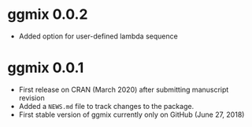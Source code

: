# ggmix 0.0.2

* Added option for user-defined lambda sequence


# ggmix 0.0.1

* First release on CRAN (March 2020) after submitting manuscript revision
* Added a `NEWS.md` file to track changes to the package.
* First stable version of ggmix currently only on GitHub (June 27, 2018)
